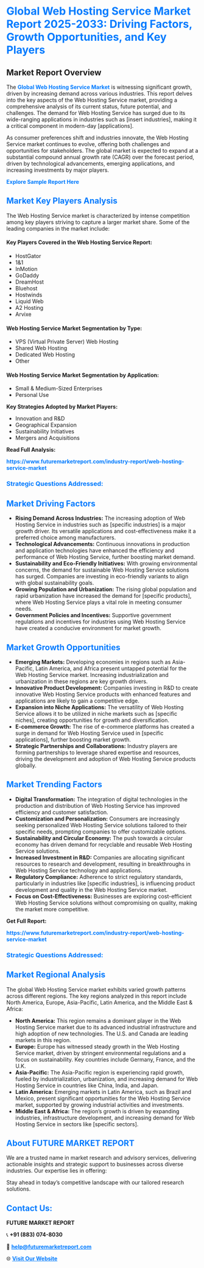 <h1 style="color: #007BFF;">Global Web Hosting Service Market Report 2025-2033: Driving Factors, Growth Opportunities, and Key Players</h1>

<section id="overview">
<h2>Market Report Overview</h2>
<p>The <a href="https://www.futuremarketreport.com/industry-report/web-hosting-service-market" style="color: #007BFF; text-decoration: none;"><strong>Global Web Hosting Service Market</strong></a> is witnessing significant growth, driven by increasing demand across various industries. This report delves into the key aspects of the Web Hosting Service market, providing a comprehensive analysis of its current status, future potential, and challenges. The demand for Web Hosting Service has surged due to its wide-ranging applications in industries such as [insert industries], making it a critical component in modern-day [applications].</p>
<p>As consumer preferences shift and industries innovate, the Web Hosting Service market continues to evolve, offering both challenges and opportunities for stakeholders. The global market is expected to expand at a substantial compound annual growth rate (CAGR) over the forecast period, driven by technological advancements, emerging applications, and increasing investments by major players.</p>
</section>

<section id="overview">
<p><a href="https://www.futuremarketreport.com/request-sample/reportId=108255" style="color: #007BFF; text-decoration: none;"><strong>Explore Sample Report Here</strong></a></p>
</section>

<section id="key-players">
<h2 style="color: #007BFF;">Market Key Players Analysis</h2>
<p>The Web Hosting Service market is characterized by intense competition among key players striving to capture a larger market share. Some of the leading companies in the market include:</p>
<h4>Key Players Covered in the Web Hosting Service Report:</h4>
<ul><li>HostGator</li><li>1&amp;1</li><li>InMotion</li><li>GoDaddy</li><li>DreamHost</li><li>Bluehost</li><li>Hostwinds</li><li>Liquid Web</li><li>A2 Hosting</li><li>Arvixe</li></ul>
<h4>Web Hosting Service Market Segmentation by Type:</h4>
<ul><li>VPS (Virtual Private Server) Web Hosting</li><li>Shared Web Hosting</li><li>Dedicated Web Hosting</li><li>Other</li></ul>

<h4>Web Hosting Service Market Segmentation by Application:</h4>
<ul><li>Small &amp; Medium-Sized Enterprises</li><li>Personal Use</li></ul>
<p><strong>Key Strategies Adopted by Market Players:</strong></p>
<ul>
<li>Innovation and R&D</li>
<li>Geographical Expansion</li>
<li>Sustainability Initiatives</li>
<li>Mergers and Acquisitions</li>
</ul>
</section>

<section>
<p><strong>Read Full Analysis: </strong></p><a href="https://www.futuremarketreport.com/industry-report/web-hosting-service-market" style="color: #007BFF; text-decoration: none;"><strong>https://www.futuremarketreport.com/industry-report/web-hosting-service-market</strong></a>
<h3 style="color: #007BFF;">Strategic Questions Addressed:</h3>
</section>

<section id="driving-factors">
<h2 style="color: #007BFF;">Market Driving Factors</h2>
<ul>
<li><strong>Rising Demand Across Industries:</strong> The increasing adoption of Web Hosting Service in industries such as [specific industries] is a major growth driver. Its versatile applications and cost-effectiveness make it a preferred choice among manufacturers.</li>
<li><strong>Technological Advancements:</strong> Continuous innovations in production and application technologies have enhanced the efficiency and performance of Web Hosting Service, further boosting market demand.</li>
<li><strong>Sustainability and Eco-Friendly Initiatives:</strong> With growing environmental concerns, the demand for sustainable Web Hosting Service solutions has surged. Companies are investing in eco-friendly variants to align with global sustainability goals.</li>
<li><strong>Growing Population and Urbanization:</strong> The rising global population and rapid urbanization have increased the demand for [specific products], where Web Hosting Service plays a vital role in meeting consumer needs.</li>
<li><strong>Government Policies and Incentives:</strong> Supportive government regulations and incentives for industries using Web Hosting Service have created a conducive environment for market growth.</li>
</ul>
</section>

<section id="growth-opportunities">
<h2 style="color: #007BFF;">Market Growth Opportunities</h2>
<ul>
<li><strong>Emerging Markets:</strong> Developing economies in regions such as Asia-Pacific, Latin America, and Africa present untapped potential for the Web Hosting Service market. Increasing industrialization and urbanization in these regions are key growth drivers.</li>
<li><strong>Innovative Product Development:</strong> Companies investing in R&D to create innovative Web Hosting Service products with enhanced features and applications are likely to gain a competitive edge.</li>
<li><strong>Expansion into Niche Applications:</strong> The versatility of Web Hosting Service allows it to be utilized in niche markets such as [specific niches], creating opportunities for growth and diversification.</li>
<li><strong>E-commerce Growth:</strong> The rise of e-commerce platforms has created a surge in demand for Web Hosting Service used in [specific applications], further boosting market growth.</li>
<li><strong>Strategic Partnerships and Collaborations:</strong> Industry players are forming partnerships to leverage shared expertise and resources, driving the development and adoption of Web Hosting Service products globally.</li>
</ul>
</section>

<section id="trending-factors">
<h2 style="color: #007BFF;">Market Trending Factors</h2>
<ul>
<li><strong>Digital Transformation:</strong> The integration of digital technologies in the production and distribution of Web Hosting Service has improved efficiency and customer satisfaction.</li>
<li><strong>Customization and Personalization:</strong> Consumers are increasingly seeking personalized Web Hosting Service solutions tailored to their specific needs, prompting companies to offer customizable options.</li>
<li><strong>Sustainability and Circular Economy:</strong> The push towards a circular economy has driven demand for recyclable and reusable Web Hosting Service solutions.</li>
<li><strong>Increased Investment in R&D:</strong> Companies are allocating significant resources to research and development, resulting in breakthroughs in Web Hosting Service technology and applications.</li>
<li><strong>Regulatory Compliance:</strong> Adherence to strict regulatory standards, particularly in industries like [specific industries], is influencing product development and quality in the Web Hosting Service market.</li>
<li><strong>Focus on Cost-Effectiveness:</strong> Businesses are exploring cost-efficient Web Hosting Service solutions without compromising on quality, making the market more competitive.</li>
</ul>
</section>

<section>
<p><strong>Get Full Report: </strong></p><a href="https://www.futuremarketreport.com/industry-report/web-hosting-service-market" style="color: #007BFF; text-decoration: none;"><strong>https://www.futuremarketreport.com/industry-report/web-hosting-service-market</strong></a>
<h3 style="color: #007BFF;">Strategic Questions Addressed:</h3>
</section>


<section id="regional-analysis">
<h2 style="color: #007BFF;">Market Regional Analysis</h2>
<p>The global Web Hosting Service market exhibits varied growth patterns across different regions. The key regions analyzed in this report include North America, Europe, Asia-Pacific, Latin America, and the Middle East & Africa:</p>
<ul>
<li><strong>North America:</strong> This region remains a dominant player in the Web Hosting Service market due to its advanced industrial infrastructure and high adoption of new technologies. The U.S. and Canada are leading markets in this region.</li>
<li><strong>Europe:</strong> Europe has witnessed steady growth in the Web Hosting Service market, driven by stringent environmental regulations and a focus on sustainability. Key countries include Germany, France, and the U.K.</li>
<li><strong>Asia-Pacific:</strong> The Asia-Pacific region is experiencing rapid growth, fueled by industrialization, urbanization, and increasing demand for Web Hosting Service in countries like China, India, and Japan.</li>
<li><strong>Latin America:</strong> Emerging markets in Latin America, such as Brazil and Mexico, present significant opportunities for the Web Hosting Service market, supported by growing industrial activities and investments.</li>
<li><strong>Middle East & Africa:</strong> The region’s growth is driven by expanding industries, infrastructure development, and increasing demand for Web Hosting Service in sectors like [specific sectors].</li>
</ul>
</section>

<footer>
<h2 style="color: #007BFF;">About FUTURE MARKET REPORT</h2>
<p>We are a trusted name in market research and advisory services, delivering actionable insights and strategic support to businesses across diverse industries. Our expertise lies in offering:</p>

<p>Stay ahead in today’s competitive landscape with our tailored research solutions.</p>

<h2 style="color: #007BFF;">Contact Us:</h2>
<p><strong>FUTURE MARKET REPORT</strong></p>
<p>📞 <strong>+91 (883) 074-8030</strong></p>
<p>📧 <strong><a href="mailto:help@futuremarketreport.com" style="color: #007BFF;">help@futuremarketreport.com</a></strong></p>
<p>🌐 <strong><a href="https://www.futuremarketreport.com/" style="color: #007BFF;">Visit Our Website</a></strong></p>
</footer>